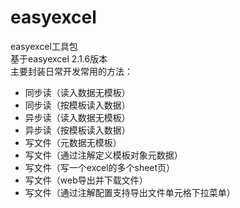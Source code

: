 # easyexcel
easyexcel工具包<br>
基于easyexcel 2.1.6版本<br>
主要封装日常开发常用的方法：<br>
* 同步读（读入数据无模板）
* 同步读（按模板读入数据）
* 异步读（读入数据无模板）
* 异步读（按模板读入数据）
* 写文件（元数据无模板）
* 写文件（通过注解定义模板对象元数据）
* 写文件（写一个excel的多个sheet页）
* 写文件（web导出并下载文件）
* 写文件（通过注解配置支持导出文件单元格下拉菜单）



